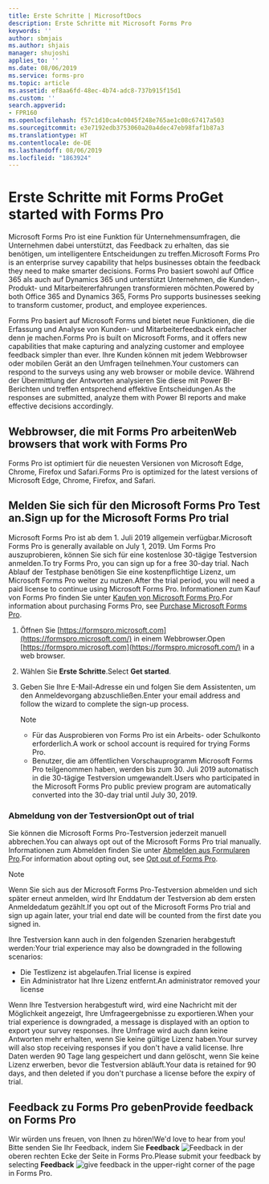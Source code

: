 ```yaml
---
title: Erste Schritte | MicrosoftDocs
description: Erste Schritte mit Microsoft Forms Pro
keywords: ''
author: sbmjais
ms.author: shjais
manager: shujoshi
applies_to: ''
ms.date: 08/06/2019
ms.service: forms-pro
ms.topic: article
ms.assetid: ef8aa6fd-48ec-4b74-adc8-737b915f15d1
ms.custom: ''
search.appverid:
- FPR160
ms.openlocfilehash: f57c1d10ca4c0045f248e765ae1c08c67417a503
ms.sourcegitcommit: e3e7192edb3753060a20a4dec47eb98faf1b87a3
ms.translationtype: HT
ms.contentlocale: de-DE
ms.lasthandoff: 08/06/2019
ms.locfileid: "1863924"
---
```

# <a name="get-started-with-forms-pro"></a><span data-ttu-id="6c6c2-103">Erste Schritte mit Forms Pro</span><span class="sxs-lookup"><span data-stu-id="6c6c2-103">Get started with Forms Pro</span></span>

<span data-ttu-id="6c6c2-104">Microsoft Forms Pro ist eine Funktion für Unternehmensumfragen, die Unternehmen dabei unterstützt, das Feedback zu erhalten, das sie benötigen, um intelligentere Entscheidungen zu treffen.</span><span class="sxs-lookup"><span data-stu-id="6c6c2-104">Microsoft Forms Pro is an enterprise survey capability that helps businesses obtain the feedback they need to make smarter decisions.</span></span> <span data-ttu-id="6c6c2-105">Forms Pro basiert sowohl auf Office 365 als auch auf Dynamics 365 und unterstützt Unternehmen, die Kunden-, Produkt- und Mitarbeitererfahrungen transformieren möchten.</span><span class="sxs-lookup"><span data-stu-id="6c6c2-105">Powered by both Office 365 and Dynamics 365, Forms Pro supports businesses seeking to transform customer, product, and employee experiences.</span></span> 

<span data-ttu-id="6c6c2-106">Forms Pro basiert auf Microsoft Forms und bietet neue Funktionen, die die Erfassung und Analyse von Kunden- und Mitarbeiterfeedback einfacher denn je machen.</span><span class="sxs-lookup"><span data-stu-id="6c6c2-106">Forms Pro is built on Microsoft Forms, and it offers new capabilities that make capturing and analyzing customer and employee feedback simpler than ever.</span></span> <span data-ttu-id="6c6c2-107">Ihre Kunden können mit jedem Webbrowser oder mobilen Gerät an den Umfragen teilnehmen.</span><span class="sxs-lookup"><span data-stu-id="6c6c2-107">Your customers can respond to the surveys using any web browser or mobile device.</span></span> <span data-ttu-id="6c6c2-108">Während der Übermittlung der Antworten analysieren Sie diese mit Power BI-Berichten und treffen entsprechend effektive Entscheidungen.</span><span class="sxs-lookup"><span data-stu-id="6c6c2-108">As the responses are submitted, analyze them with Power BI reports and make effective decisions accordingly.</span></span>

## <a name="web-browsers-that-work-with-forms-pro"></a><span data-ttu-id="6c6c2-109">Webbrowser, die mit Forms Pro arbeiten</span><span class="sxs-lookup"><span data-stu-id="6c6c2-109">Web browsers that work with Forms Pro</span></span>

<span data-ttu-id="6c6c2-110">Forms Pro ist optimiert für die neuesten Versionen von Microsoft Edge, Chrome, Firefox und Safari.</span><span class="sxs-lookup"><span data-stu-id="6c6c2-110">Forms Pro is optimized for the latest versions of Microsoft Edge, Chrome, Firefox, and Safari.</span></span>

## <a name="sign-up-for-the-microsoft-forms-pro-trial"></a><span data-ttu-id="6c6c2-111">Melden Sie sich für den Microsoft Forms Pro Test an.</span><span class="sxs-lookup"><span data-stu-id="6c6c2-111">Sign up for the Microsoft Forms Pro trial</span></span>

<span data-ttu-id="6c6c2-112">Microsoft Forms Pro ist ab dem 1. Juli 2019 allgemein verfügbar.</span><span class="sxs-lookup"><span data-stu-id="6c6c2-112">Microsoft Forms Pro is generally available on July 1, 2019.</span></span> <span data-ttu-id="6c6c2-113">Um Forms Pro auszuprobieren, können Sie sich für eine kostenlose 30-tägige Testversion anmelden.</span><span class="sxs-lookup"><span data-stu-id="6c6c2-113">To try Forms Pro, you can sign up for a free 30-day trial.</span></span> <span data-ttu-id="6c6c2-114">Nach Ablauf der Testphase benötigen Sie eine kostenpflichtige Lizenz, um Microsoft Forms Pro weiter zu nutzen.</span><span class="sxs-lookup"><span data-stu-id="6c6c2-114">After the trial period, you will need a paid license to continue using Microsoft Forms Pro.</span></span> <span data-ttu-id="6c6c2-115">Informationen zum Kauf von Forms Pro finden Sie unter [Kaufen von Microsoft Forms Pro](purchase.md).</span><span class="sxs-lookup"><span data-stu-id="6c6c2-115">For information about purchasing Forms Pro, see [Purchase Microsoft Forms Pro](purchase.md).</span></span>

1. <span data-ttu-id="6c6c2-116">Öffnen Sie [https://formspro.microsoft.com](https://formspro.microsoft.com/) in einem Webbrowser.</span><span class="sxs-lookup"><span data-stu-id="6c6c2-116">Open [https://formspro.microsoft.com](https://formspro.microsoft.com/) in a web browser.</span></span>

2. <span data-ttu-id="6c6c2-117">Wählen Sie **Erste Schritte**.</span><span class="sxs-lookup"><span data-stu-id="6c6c2-117">Select **Get started**.</span></span>

3. <span data-ttu-id="6c6c2-118">Geben Sie Ihre E-Mail-Adresse ein und folgen Sie dem Assistenten, um den Anmeldevorgang abzuschließen.</span><span class="sxs-lookup"><span data-stu-id="6c6c2-118">Enter your email address and follow the wizard to complete the sign-up process.</span></span>

   > [!NOTE]
   > - <span data-ttu-id="6c6c2-119">Für das Ausprobieren von Forms Pro ist ein Arbeits- oder Schulkonto erforderlich.</span><span class="sxs-lookup"><span data-stu-id="6c6c2-119">A work or school account is required for trying Forms Pro.</span></span>
   > - <span data-ttu-id="6c6c2-120">Benutzer, die am öffentlichen Vorschauprogramm Microsoft Forms Pro teilgenommen haben, werden bis zum 30. Juli 2019 automatisch in die 30-tägige Testversion umgewandelt.</span><span class="sxs-lookup"><span data-stu-id="6c6c2-120">Users who participated in the Microsoft Forms Pro public preview program are automatically converted into the 30-day trial until July 30, 2019.</span></span>  

### <a name="opt-out-of-trial"></a><span data-ttu-id="6c6c2-121">Abmeldung von der Testversion</span><span class="sxs-lookup"><span data-stu-id="6c6c2-121">Opt out of trial</span></span>

<span data-ttu-id="6c6c2-122">Sie können die Microsoft Forms Pro-Testversion jederzeit manuell abbrechen.</span><span class="sxs-lookup"><span data-stu-id="6c6c2-122">You can always opt out of the Microsoft Forms Pro trial manually.</span></span> <span data-ttu-id="6c6c2-123">Informationen zum Abmelden finden Sie unter [Abmelden aus Formularen Pro](administer.md#opt-out-of-forms-pro).</span><span class="sxs-lookup"><span data-stu-id="6c6c2-123">For information about opting out, see [Opt out of Forms Pro](administer.md#opt-out-of-forms-pro).</span></span>

> [!NOTE]
> <span data-ttu-id="6c6c2-124">Wenn Sie sich aus der Microsoft Forms Pro-Testversion abmelden und sich später erneut anmelden, wird Ihr Enddatum der Testversion ab dem ersten Anmeldedatum gezählt.</span><span class="sxs-lookup"><span data-stu-id="6c6c2-124">If you opt out of the Microsoft Forms Pro trial and sign up again later, your trial end date will be counted from the first date you signed in.</span></span>

<span data-ttu-id="6c6c2-125">Ihre Testversion kann auch in den folgenden Szenarien herabgestuft werden:</span><span class="sxs-lookup"><span data-stu-id="6c6c2-125">Your trial experience may also be downgraded in the following scenarios:</span></span>

- <span data-ttu-id="6c6c2-126">Die Testlizenz ist abgelaufen.</span><span class="sxs-lookup"><span data-stu-id="6c6c2-126">Trial license is expired</span></span>
- <span data-ttu-id="6c6c2-127">Ein Administrator hat Ihre Lizenz entfernt.</span><span class="sxs-lookup"><span data-stu-id="6c6c2-127">An administrator removed your license</span></span>

<span data-ttu-id="6c6c2-128">Wenn Ihre Testversion herabgestuft wird, wird eine Nachricht mit der Möglichkeit angezeigt, Ihre Umfrageergebnisse zu exportieren.</span><span class="sxs-lookup"><span data-stu-id="6c6c2-128">When your trial experience is downgraded, a message is displayed with an option to export your survey responses.</span></span> <span data-ttu-id="6c6c2-129">Ihre Umfrage wird auch dann keine Antworten mehr erhalten, wenn Sie keine gültige Lizenz haben.</span><span class="sxs-lookup"><span data-stu-id="6c6c2-129">Your survey will also stop receiving responses if you don't have a valid license.</span></span> <span data-ttu-id="6c6c2-130">Ihre Daten werden 90 Tage lang gespeichert und dann gelöscht, wenn Sie keine Lizenz erwerben, bevor die Testversion abläuft.</span><span class="sxs-lookup"><span data-stu-id="6c6c2-130">Your data is retained for 90 days, and then deleted if you don't purchase a license before the expiry of trial.</span></span>

## <a name="provide-feedback-on-forms-pro"></a><span data-ttu-id="6c6c2-131">Feedback zu Forms Pro geben</span><span class="sxs-lookup"><span data-stu-id="6c6c2-131">Provide feedback on Forms Pro</span></span>

<span data-ttu-id="6c6c2-132">Wir würden uns freuen, von Ihnen zu hören!</span><span class="sxs-lookup"><span data-stu-id="6c6c2-132">We'd love to hear from you!</span></span> <span data-ttu-id="6c6c2-133">Bitte senden Sie Ihr Feedback, indem Sie **Feedback** ![Feedback](media/feedback.png "Feedback") in der oberen rechten Ecke der Seite in Forms Pro.</span><span class="sxs-lookup"><span data-stu-id="6c6c2-133">Please submit your feedback by selecting **Feedback** ![give feedback](media/feedback.png "Give feedback") in the upper-right corner of the page in Forms Pro.</span></span>
